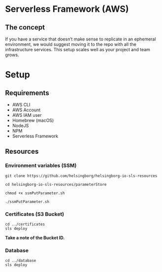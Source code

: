 # Serverless Framework (AWS)

## The concept

If you have a service that doesn’t make sense to replicate in an ephemeral environment, we would suggest moving it to the repo with all the infrastructure services. This setup scales well as your project and team grows.

# Setup

## Requirements

- AWS CLI
- AWS Account
- AWS IAM user
- Homebrew (macOS)
- NodeJS
- NPM
- Serverless Framework

## Resources

### Environment variables (SSM)

```
git clone https://github.com/helsingborg/helsingborg-io-sls-resources

cd helsingborg-io-sls-resources/parameterStore

chmod +x ssmPutParameter.sh

./ssmPutParameter.sh
```

### Certificates (S3 Bucket)

```
cd ../certificates
sls deploy
```

**Take a note of the Bucket ID.**

### Database

```
cd ../database
sls deploy
```
